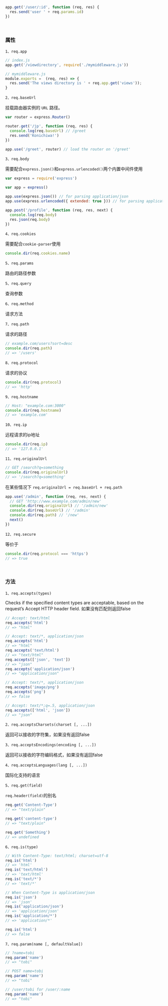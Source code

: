 ~~~js
app.get('/user/:id', function (req, res) {
  res.send('user ' + req.params.id)
})
~~~

<br>

### 属性

`1、req.app`

~~~js
// index.js
app.get('/viewdirectory', require('./mymiddleware.js'))
~~~

~~~js
// mymiddleware.js
module.exports =  (req, res) => {
  res.send('The views directory is ' + req.app.get('views'));
}
~~~

`2、req.baseUrl`

挂载路由器实例的 `URL` 路径。

~~~js
var router = express.Router()

router.get('/jp', function (req, res) {
  console.log(req.baseUrl) // /greet
  res.send('Konichiwa!')
})

app.use('/greet', router) // load the router on '/greet'
~~~


`3、req.body`

需要配合`express.json()`和`express.urlencoded()`两个内置中间件使用

~~~js
var express = require('express')

var app = express()

app.use(express.json()) // for parsing application/json
app.use(express.urlencoded({ extended: true })) // for parsing application/x-www-form-urlencoded

app.post('/profile', function (req, res, next) {
  console.log(req.body)
  res.json(req.body)
})
~~~

`4、req.cookies`

需要配合`cookie-parser`使用

~~~js
console.dir(req.cookies.name)
~~~

`5、req.params`

路由的路径参数

`5、req.query`

查询参数

`6、req.method`

请求方法

`7、req.path`

请求的路径

~~~js
// example.com/users?sort=desc
console.dir(req.path)
// => '/users'
~~~

`8、req.protocol`

请求的协议

~~~js
console.dir(req.protocol)
// => 'http'
~~~

`9、req.hostname`

~~~js
// Host: "example.com:3000"
console.dir(req.hostname)
// => 'example.com'
~~~

`10、req.ip`

远程请求的ip地址

~~~js
console.dir(req.ip)
// => '127.0.0.1'
~~~

`11、req.originalUrl`

~~~js
// GET /search?q=something
console.dir(req.originalUrl)
// => '/search?q=something'
~~~

在某些情况下 `req.originalUrl = req.baseUrl + req.path`

~~~js
app.use('/admin', function (req, res, next) { 
  // GET 'http://www.example.com/admin/new'
  console.dir(req.originalUrl) // '/admin/new'
  console.dir(req.baseUrl) // '/admin'
  console.dir(req.path) // '/new'
  next()
})
~~~

`12、req.secure`

等价于

~~~js
console.dir(req.protocol === 'https')
// => true
~~~

<br/>

### 方法

`1、req.accepts(types)`

Checks if the specified content types are acceptable, based on the request’s Accept HTTP header field. 如果没有匹配则返回false

~~~js
// Accept: text/html
req.accepts('html')
// => "html"

// Accept: text/*, application/json
req.accepts('html')
// => "html"
req.accepts('text/html')
// => "text/html"
req.accepts(['json', 'text'])
// => "json"
req.accepts('application/json')
// => "application/json"

// Accept: text/*, application/json
req.accepts('image/png')
req.accepts('png')
// => false

// Accept: text/*;q=.5, application/json
req.accepts(['html', 'json'])
// => "json"
~~~

`2、req.acceptsCharsets(charset [, ...])`

返回可以接收的字符集，如果没有返回false

`3、req.acceptsEncodings(encoding [, ...])`

返回可以接收的字符编码格式，如果没有返回false

`4、req.acceptsLanguages(lang [, ...])`

国际化支持的语言

`5、req.get(field)`

`req.header(field)`的别名

~~~js
req.get('Content-Type')
// => "text/plain"

req.get('content-type')
// => "text/plain"

req.get('Something')
// => undefined
~~~

`6、req.is(type)`

~~~js
// With Content-Type: text/html; charset=utf-8
req.is('html')
// => 'html'
req.is('text/html')
// => 'text/html'
req.is('text/*')
// => 'text/*'

// When Content-Type is application/json
req.is('json')
// => 'json'
req.is('application/json')
// => 'application/json'
req.is('application/*')
// => 'application/*'

req.is('html')
// => false
~~~

`7、req.param(name [, defaultValue])`

~~~js
// ?name=tobi
req.param('name')
// => "tobi"

// POST name=tobi
req.param('name')
// => "tobi"

// /user/tobi for /user/:name
req.param('name')
// => "tobi"
~~~
